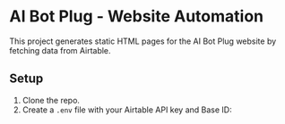 # AI Bot Plug - Website Automation

This project generates static HTML pages for the AI Bot Plug website by fetching data from Airtable.

## Setup

1. Clone the repo.
2. Create a `.env` file with your Airtable API key and Base ID:

